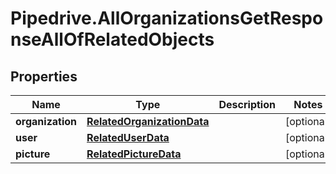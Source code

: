 # Pipedrive.AllOrganizationsGetResponseAllOfRelatedObjects

## Properties

Name | Type | Description | Notes
------------ | ------------- | ------------- | -------------
**organization** | [**RelatedOrganizationData**](RelatedOrganizationData.md) |  | [optional] 
**user** | [**RelatedUserData**](RelatedUserData.md) |  | [optional] 
**picture** | [**RelatedPictureData**](RelatedPictureData.md) |  | [optional] 


